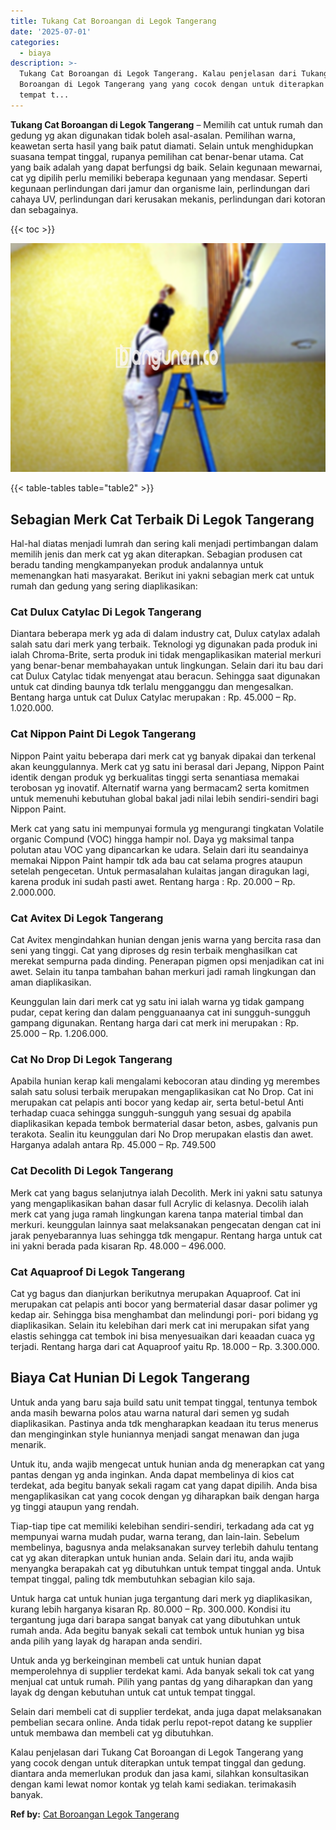 ```yaml
---
title: Tukang Cat Boroangan di Legok Tangerang
date: '2025-07-01'
categories:
  - biaya
description: >-
  Tukang Cat Boroangan di Legok Tangerang. Kalau penjelasan dari Tukang Cat
  Boroangan di Legok Tangerang yang yang cocok dengan untuk diterapkan untuk
  tempat t...
---
```


**Tukang Cat Boroangan di Legok Tangerang** – Memilih cat untuk rumah dan gedung yg akan digunakan tidak boleh asal-asalan. Pemilihan warna, keawetan serta hasil yang baik patut diamati. Selain untuk menghidupkan suasana tempat tinggal, rupanya pemilihan cat benar-benar utama. Cat yang baik adalah yang dapat berfungsi dg baik. Selain kegunaan mewarnai, cat yg dipilih perlu memiliki beberapa kegunaan yang mendasar. Seperti kegunaan perlindungan dari jamur dan organisme lain, perlindungan dari cahaya UV, perlindungan dari kerusakan mekanis, perlindungan dari kotoran dan sebagainya.

{{< toc >}}

![Tukang Cat Boroangan di Legok Tangerang](/images/jasa-cat-murah25.png)

{{< table-tables table="table2" >}}

## Sebagian Merk Cat Terbaik Di Legok Tangerang

Hal-hal diatas menjadi lumrah dan sering kali menjadi pertimbangan dalam memilih jenis dan merk cat yg akan diterapkan. Sebagian produsen cat beradu tanding mengkampanyekan produk andalannya untuk memenangkan hati masyarakat. Berikut ini yakni sebagian merk cat untuk rumah dan gedung yang sering diaplikasikan:

### Cat Dulux Catylac Di Legok Tangerang

Diantara beberapa merk yg ada di dalam industry cat, Dulux catylax adalah salah satu dari merk yang terbaik. Teknologi yg digunakan pada produk ini ialah Chroma-Brite, serta produk ini tidak mengaplikasikan material merkuri yang benar-benar membahayakan untuk lingkungan. Selain dari itu bau dari cat Dulux Catylac tidak menyengat atau beracun. Sehingga saat digunakan untuk cat dinding baunya tdk terlalu mengganggu dan mengesalkan. Bentang harga untuk cat Dulux Catylac merupakan : Rp. 45.000 – Rp. 1.020.000.

### Cat Nippon Paint Di Legok Tangerang

Nippon Paint yaitu beberapa dari merk cat yg banyak dipakai dan terkenal akan keunggulannya. Merk cat yg satu ini berasal dari Jepang, Nippon Paint identik dengan produk yg berkualitas tinggi serta senantiasa memakai terobosan yg inovatif. Alternatif warna yang bermacam2 serta komitmen untuk memenuhi kebutuhan global bakal jadi nilai lebih sendiri-sendiri bagi Nippon Paint.

Merk cat yang satu ini mempunyai formula yg mengurangi tingkatan Volatile organic Compund (VOC) hingga hampir nol. Daya yg maksimal tanpa polutan atau VOC yang dipancarkan ke udara. Selain dari itu seandainya memakai Nippon Paint hampir tdk ada bau cat selama progres ataupun setelah pengecetan. Untuk permasalahan kulaitas jangan diragukan lagi, karena produk ini sudah pasti awet. Rentang harga : Rp. 20.000 – Rp. 2.000.000.

### Cat Avitex Di Legok Tangerang

Cat Avitex mengindahkan hunian dengan jenis warna yang bercita rasa dan seni yang tinggi. Cat yang diproses dg resin terbaik menghasilkan cat merekat sempurna pada dinding. Penerapan pigmen opsi menjadikan cat ini awet. Selain itu tanpa tambahan bahan merkuri jadi ramah lingkungan dan aman diaplikasikan.

Keunggulan lain dari merk cat yg satu ini ialah warna yg tidak gampang pudar, cepat kering dan dalam pengguanaanya cat ini sungguh-sungguh gampang digunakan. Rentang harga dari cat merk ini merupakan : Rp. 25.000 – Rp. 1.206.000.

### Cat No Drop Di Legok Tangerang

Apabila hunian kerap kali mengalami kebocoran atau dinding yg merembes salah satu solusi terbaik merupakan mengaplikasikan cat No Drop. Cat ini merupakan cat pelapis anti bocor yang kedap air, serta betul-betul Anti terhadap cuaca sehingga sungguh-sungguh yang sesuai dg apabila diaplikasikan kepada tembok bermaterial dasar beton, asbes, galvanis pun terakota. Sealin itu keunggulan dari No Drop merupakan elastis dan awet. Harganya adalah antara Rp. 45.000 – Rp. 749.500

### Cat Decolith Di Legok Tangerang

Merk cat yang bagus selanjutnya ialah Decolith. Merk ini yakni satu satunya yang mengaplikasikan bahan dasar full Acrylic di kelasnya. Decolih ialah merk cat yang juga ramah lingkungan karena tanpa material timbal dan merkuri. keunggulan lainnya saat melaksanakan pengecatan dengan cat ini jarak penyebarannya luas sehingga tdk mengapur. Rentang harga untuk cat ini yakni berada pada kisaran Rp. 48.000 – 496.000.

### Cat Aquaproof Di Legok Tangerang

Cat yg bagus dan dianjurkan berikutnya merupakan Aquaproof. Cat ini merupakan cat pelapis anti bocor yang bermaterial dasar dasar polimer yg kedap air. Sehingga bisa menghambat dan melindungi pori- pori bidang yg diaplikasikan. Selain itu kelebihan dari merk cat ini merupakan sifat yang elastis sehingga cat tembok ini bisa menyesuaikan dari keaadan cuaca yg terjadi. Rentang harga dari cat Aquaproof yaitu Rp. 18.000 – Rp. 3.300.000.

## Biaya Cat Hunian Di Legok Tangerang

Untuk anda yang baru saja build satu unit tempat tinggal, tentunya tembok anda masih bewarna polos atau warna natural dari semen yg sudah diaplikasikan. Pastinya anda tdk mengharapkan keadaan itu terus menerus dan menginginkan style huniannya menjadi sangat menawan dan juga menarik.

Untuk itu, anda wajib mengecat untuk hunian anda dg menerapkan cat yang pantas dengan yg anda inginkan. Anda dapat membelinya di kios cat terdekat, ada begitu banyak sekali ragam cat yang dapat dipilih. Anda bisa mengaplikasikan cat yang cocok dengan yg diharapkan baik dengan harga yg tinggi ataupun yang rendah.

Tiap-tiap tipe cat memiliki kelebihan sendiri-sendiri, terkadang ada cat yg mempunyai warna mudah pudar, warna terang, dan lain-lain. Sebelum membelinya, bagusnya anda melaksanakan survey terlebih dahulu tentang cat yg akan diterapkan untuk hunian anda. Selain dari itu, anda wajib menyangka berapakah cat yg dibutuhkan untuk tempat tinggal anda. Untuk tempat tinggal, paling tdk membutuhkan sebagian kilo saja.

Untuk harga cat untuk hunian juga tergantung dari merk yg diaplikasikan, kurang lebih harganya kisaran Rp. 80.000 – Rp. 300.000. Kondisi itu tergantung juga dari barapa sangat banyak cat yang dibutuhkan untuk rumah anda. Ada begitu banyak sekali cat tembok untuk hunian yg bisa anda pilih yang layak dg harapan anda sendiri.

Untuk anda yg berkeinginan membeli cat untuk hunian dapat memperolehnya di supplier terdekat kami. Ada banyak sekali tok cat yang menjual cat untuk rumah. Pilih yang pantas dg yang diharapkan dan yang layak dg dengan kebutuhan untuk cat untuk tempat tinggal.

Selain dari membeli cat di supplier terdekat, anda juga dapat melaksanakan pembelian secara online. Anda tidak perlu repot-repot datang ke supplier untuk membawa dan membeli cat yg dibutuhkan.

Kalau penjelasan dari Tukang Cat Boroangan di Legok Tangerang yang yang cocok dengan untuk diterapkan untuk tempat tinggal dan gedung. diantara anda memerlukan produk dan jasa kami, silahkan konsultasikan dengan kami lewat nomor kontak yg telah kami sediakan. terimakasih banyak.

**Ref by:** [Cat Boroangan Legok Tangerang](https://id.wikipedia.org/wiki/Cat)
